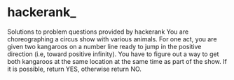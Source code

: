 # hackerank_
Solutions to problem questions provided by hackerank
You are choreographing a circus show with various animals. For one act, you are given two kangaroos on a number line ready to jump in the positive direction (i.e, toward positive infinity).
You have to figure out a way to get both kangaroos at the same location at the same time as part of the show. If it is possible, return YES, otherwise return NO.
